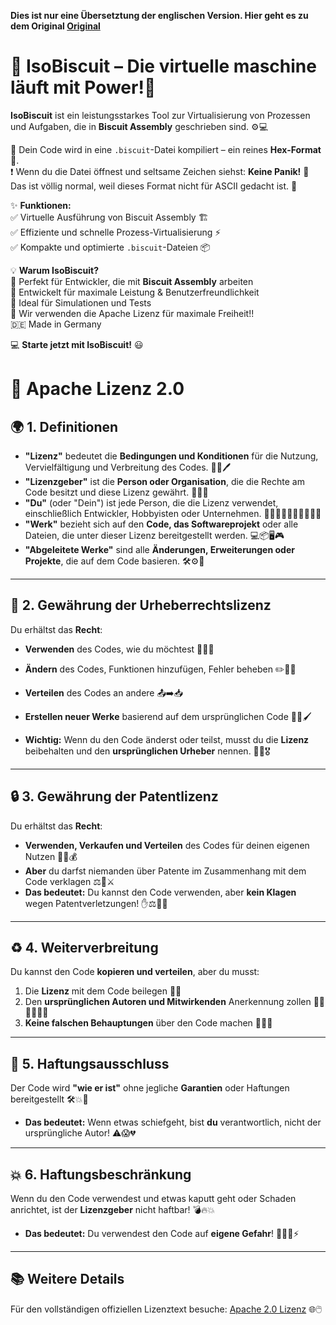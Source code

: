 **Dies ist nur eine Übersetztung der englischen Version. Hier geht es zu dem Original [Original](./README.md)**
# 🍪 IsoBiscuit – Die virtuelle maschine läuft mit Power!🚀  

**IsoBiscuit** ist ein leistungsstarkes Tool zur Virtualisierung von Prozessen und Aufgaben, die in **Biscuit Assembly** geschrieben sind. ⚙️💻  

🔄 Dein Code wird in eine `.biscuit`-Datei kompiliert – ein reines **Hex-Format** 🧩.  
❗ Wenn du die Datei öffnest und seltsame Zeichen siehst: **Keine Panik!** 🫣 Das ist völlig normal, weil dieses Format nicht für ASCII gedacht ist. 🔢  

✨ **Funktionen:**  
✅ Virtuelle Ausführung von Biscuit Assembly 🏗️  
✅ Effiziente und schnelle Prozess-Virtualisierung ⚡  
✅ Kompakte und optimierte `.biscuit`-Dateien 📦  

💡 **Warum IsoBiscuit?**  
🚀 Perfekt für Entwickler, die mit **Biscuit Assembly** arbeiten  
🔬 Entwickelt für maximale Leistung & Benutzerfreundlichkeit  
🎯 Ideal für Simulationen und Tests  
📜 Wir verwenden die Apache Lizenz für maximale Freiheit!!  
🇩🇪 Made in Germany

💻 **Starte jetzt mit IsoBiscuit!** 😃  

# 📜 **Apache Lizenz 2.0**  

## 🌍 **1. Definitionen**  
- **"Lizenz"** bedeutet die **Bedingungen und Konditionen** für die Nutzung, Vervielfältigung und Verbreitung des Codes. 📝📑🖊️  
- **"Lizenzgeber"** ist die **Person oder Organisation**, die die Rechte am Code besitzt und diese Lizenz gewährt. 🏢👔💼  
- **"Du"** (oder "Dein") ist jede Person, die die Lizenz verwendet, einschließlich Entwickler, Hobbyisten oder Unternehmen. 👨‍💻👩‍💻👨‍💼🦸‍♂️🦸‍♀️  
- **"Werk"** bezieht sich auf den **Code, das Softwareprojekt** oder alle Dateien, die unter dieser Lizenz bereitgestellt werden. 💻📦🖥️🎮  
- **"Abgeleitete Werke"** sind alle **Änderungen, Erweiterungen oder Projekte**, die auf dem Code basieren. 🛠️⚙️🔧  

---

## 🚀 **2. Gewährung der Urheberrechtslizenz**  
Du erhältst das **Recht**:  
- **Verwenden** des Codes, wie du möchtest 🏃‍♂️💨  
- **Ändern** des Codes, Funktionen hinzufügen, Fehler beheben ✏️🔧🔨  
- **Verteilen** des Codes an andere 📤➡️📥  
- **Erstellen neuer Werke** basierend auf dem ursprünglichen Code 🎨💡🖌️  

- **Wichtig:** Wenn du den Code änderst oder teilst, musst du die **Lizenz** beibehalten und den **ursprünglichen Urheber** nennen. 🙌👑🎖️

---

## 🔒 **3. Gewährung der Patentlizenz**  
Du erhältst das **Recht**:  
- **Verwenden, Verkaufen und Verteilen** des Codes für deinen eigenen Nutzen 💸💵💰  
- **Aber** du darfst niemanden über Patente im Zusammenhang mit dem Code verklagen ⚖️🚫⚔️  
- **Das bedeutet:** Du kannst den Code verwenden, aber **kein Klagen** wegen Patentverletzungen! ✋⚖️🤝💼  

---

## ♻️ **4. Weiterverbreitung**  
Du kannst den Code **kopieren und verteilen**, aber du musst:  
1. Die **Lizenz** mit dem Code beilegen 📑✅  
2. Den **ursprünglichen Autoren und Mitwirkenden** Anerkennung zollen 🏅👏🙋‍♂️🙋‍♀️  
3. **Keine falschen Behauptungen** über den Code machen 🚫❌🚷  

---

## 🚫 **5. Haftungsausschluss**  
Der Code wird **"wie er ist"** ohne jegliche **Garantien** oder Haftungen bereitgestellt 🛠️💥🔧  
- **Das bedeutet:** Wenn etwas schiefgeht, bist **du** verantwortlich, nicht der ursprüngliche Autor! ⚠️😱💔

---

## 💥 **6. Haftungsbeschränkung**  
Wenn du den Code verwendest und etwas kaputt geht oder Schaden anrichtet, ist der **Lizenzgeber** nicht haftbar! 💣🔥💥  
- **Das bedeutet:** Du verwendest den Code auf **eigene Gefahr**! 🤞🤞🛑⚡  

---

## 📚 **Weitere Details**  
Für den vollständigen offiziellen Lizenztext besuche: [Apache 2.0 Lizenz](http://www.apache.org/licenses/LICENSE-2.0) 🌐🖱️
